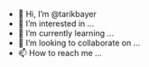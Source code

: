 - 👋 Hi, I’m @tarikbayer
- 👀 I’m interested in ...
- 🌱 I’m currently learning ...
- 💞️ I’m looking to collaborate on ...
- 📫 How to reach me ...

<!---
tarikbayer/tarikbayer is a ✨ special ✨ repository because its `README.md` (this file) appears on your GitHub profile.
You can click the Preview link to take a look at your changes.
--->
